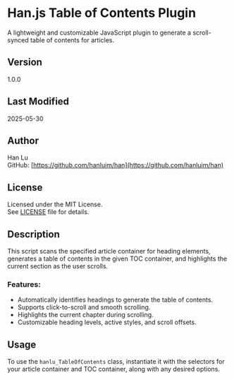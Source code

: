 # Han.js Table of Contents Plugin

A lightweight and customizable JavaScript plugin to generate a scroll-synced table of contents for articles.

## Version
1.0.0

## Last Modified
2025-05-30

## Author
Han Lu  
GitHub: [https://github.com/hanluim/han](https://github.com/hanluim/han)

## License
Licensed under the MIT License.  
See [LICENSE](https://github.com/hanluim/han/blob/main/LICENSE) file for details.

## Description
This script scans the specified article container for heading elements, generates a table of contents in the given TOC container, and highlights the current section as the user scrolls.

### Features:
- Automatically identifies headings to generate the table of contents.
- Supports click-to-scroll and smooth scrolling.
- Highlights the current chapter during scrolling.
- Customizable heading levels, active styles, and scroll offsets.

## Usage
To use the `hanlu_TableOfContents` class, instantiate it with the selectors for your article container and TOC container, along with any desired options.
